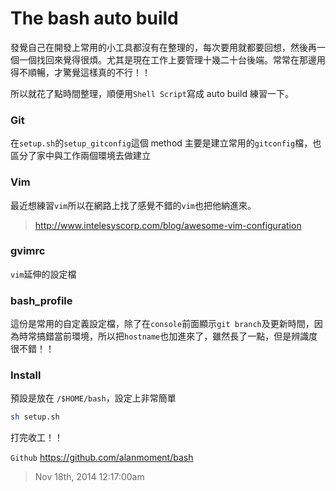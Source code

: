 # The bash auto build

發覺自己在開發上常用的小工具都沒有在整理的，每次要用就都要回想，然後再一個一個找回來覺得很煩。尤其是現在工作上要管理十幾二十台後端。常常在那邊用得不順暢，才驚覺這樣真的不行！！

所以就花了點時間整理，順便用`Shell Script`寫成 auto build 練習一下。

### Git

在`setup.sh`的`setup_gitconfig`這個 method 主要是建立常用的`gitconfig`檔，也區分了家中與工作兩個環境去做建立

### Vim

最近想練習`vim`所以在網路上找了感覺不錯的`vim`也把他納進來。

> http://www.intelesyscorp.com/blog/awesome-vim-configuration

### gvimrc

`vim`延伸的設定檔

### bash_profile

這份是常用的自定義設定檔，除了在`console`前面顯示`git branch`及更新時間，因為時常搞錯當前環境，所以把`hostname`也加進來了，雖然長了一點，但是辨識度很不錯！！

### Install

預設是放在 `/$HOME/bash`，設定上非常簡單

```bash
sh setup.sh
```

打完收工！！

`Github`
https://github.com/alanmoment/bash

> Nov 18th, 2014 12:17:00am
